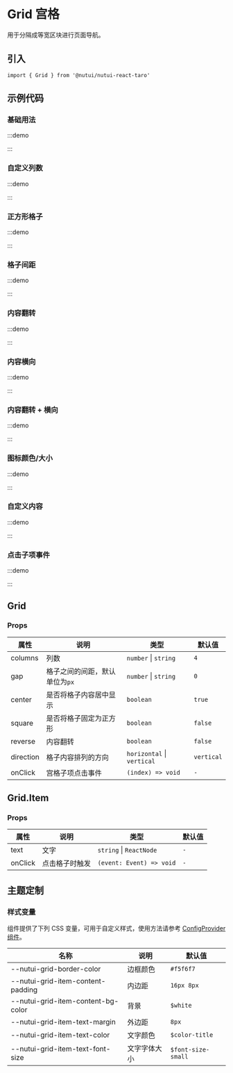 # Grid 宫格

用于分隔成等宽区块进行页面导航。

## 引入

```tsx
import { Grid } from '@nutui/nutui-react-taro'
```

## 示例代码

### 基础用法

:::demo

<CodeBlock src='taro/demo1.tsx'></CodeBlock>

:::

### 自定义列数

:::demo

<CodeBlock src='taro/demo2.tsx'></CodeBlock>

:::

### 正方形格子

:::demo

<CodeBlock src='taro/demo3.tsx'></CodeBlock>

:::

### 格子间距

:::demo

<CodeBlock src='taro/demo4.tsx'></CodeBlock>

:::

### 内容翻转

:::demo

<CodeBlock src='taro/demo5.tsx'></CodeBlock>

:::

### 内容横向

:::demo

<CodeBlock src='taro/demo6.tsx'></CodeBlock>

:::

### 内容翻转 + 横向

:::demo

<CodeBlock src='taro/demo7.tsx'></CodeBlock>

:::

### 图标颜色/大小

:::demo

<CodeBlock src='taro/demo8.tsx'></CodeBlock>

:::

### 自定义内容

:::demo

<CodeBlock src='taro/demo9.tsx'></CodeBlock>

:::

### 点击子项事件

:::demo

<CodeBlock src='taro/demo10.tsx'></CodeBlock>

:::

## Grid

### Props

| 属性 | 说明 | 类型 | 默认值 |
| --- | --- | --- | --- |
| columns | 列数 | `number` \| `string` | `4` |
| gap | 格子之间的间距，默认单位为`px` | `number` \| `string` | `0` |
| center | 是否将格子内容居中显示 | `boolean` | `true` |
| square | 是否将格子固定为正方形 | `boolean` | `false` |
| reverse | 内容翻转 | `boolean` | `false` |
| direction | 格子内容排列的方向 | `horizontal` \| `vertical` | `vertical` |
| onClick | 宫格子项点击事件 | `(index) => void` | `-` |

## Grid.Item

### Props

| 属性 | 说明 | 类型 | 默认值 |
| --- | --- | --- | --- |
| text | 文字 | `string` \| `ReactNode` | `-` |
| onClick | 点击格子时触发 | `(event: Event) => void` | `-` |

## 主题定制

### 样式变量

组件提供了下列 CSS 变量，可用于自定义样式，使用方法请参考 [ConfigProvider 组件](#/zh-CN/component/configprovider)。

| 名称 | 说明 | 默认值 |
| --- | --- | --- |
| \--nutui-grid-border-color | 边框颜色 | `#f5f6f7` |
| \--nutui-grid-item-content-padding | 内边距 | `16px 8px` |
| \--nutui-grid-item-content-bg-color | 背景 | `$white` |
| \--nutui-grid-item-text-margin | 外边距 | `8px` |
| \--nutui-grid-item-text-color | 文字颜色 | `$color-title` |
| \--nutui-grid-item-text-font-size | 文字字体大小 | `$font-size-small` |
